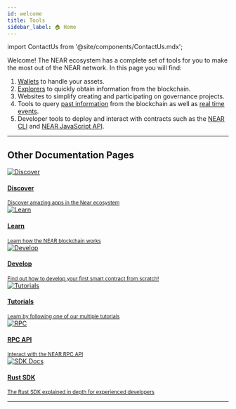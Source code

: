 ```yaml
---
id: welcome
title: Tools
sidebar_label: 🏠 Home
---
```


import ContactUs from '@site/components/ContactUs.mdx';

Welcome! The NEAR ecosystem has a complete set of tools for you to make the most out of the NEAR network.
In this page you will find:

1. [Wallets](https://www.mynearwallet.com/) to handle your assets.
2. [Explorers](explorer.md) to quickly obtain information from the blockchain.
3. Websites to simplify creating and participating on governance projects.
4. Tools to query [past information](indexer4explorer.md) from the blockchain as well as [real time events](events.md).
5. Developer tools to deploy and interact with contracts such as the [NEAR CLI](cli.md) and [NEAR JavaScript API](/tools/near-api-js/quick-reference).

<hr class="subsection" />

## Other Documentation Pages
<div class="row">
  <div class="col col--6">
    <a href="https://near.org/use-cases">
      <div class="card">
        <div class="card__image">
          <img src={require("@site/static/docs/assets/home/discover.png").default} alt="Discover" />
        </div>
        <div class="card__body">
          <h4>Discover</h4>
          <small>
            Discover amazing apps in the Near ecosystem
          </small>
        </div>
      </div>
    </a>
  </div>
  <div class="col col--6">
    <a href="/concepts/welcome">
      <div class="card">
        <div class="card__image">
          <img src={require("@site/static/docs/assets/home/learn.png").default} alt="Learn" />
        </div>
        <div class="card__body">
          <h4>Learn</h4>
          <small>
            Learn how the NEAR blockchain works
          </small>
        </div>
      </div>
    </a>
  </div>
  <div class="col col--6">
    <a href="/develop/welcome">
      <div class="card">
        <div class="card__image">
          <img src={require("@site/static/docs/assets/home/create.png").default} alt="Develop" />
        </div>
        <div class="card__body">
          <h4>Develop</h4>
          <small>
            Find out how to develop your first smart contract from scratch!
          </small>
        </div>
      </div>
    </a>
  </div>
  <div class="col col--6">
    <a href="/tutorials/welcome">
      <div class="card">
        <div class="card__image">
          <img src={require("@site/static/docs/assets/home/tutorials.png").default} alt="Tutorials" />
        </div>
        <div class="card__body">
          <h4>Tutorials</h4>
          <small>
            Learn by following one of our multiple tutorials
          </small>
        </div>
      </div>
    </a>
  </div>
  <div class="col col--6">
    <a href="/api/rpc/introduction">
      <div class="card">
        <div class="card__image">
          <img src={require("@site/static/docs/assets/home/rpc.png").default} alt="RPC" />
        </div>
        <div class="card__body">
          <h4>RPC API</h4>
          <small>
            Interact with the NEAR RPC API
          </small>
        </div>
      </div>
    </a>
  </div>
  <div class="col col--6">
      <a href="/sdk/rust/introduction">
        <div class="card">
          <div class="card__image">
            <img src={require("@site/static/docs/assets/home/sdk.png").default} alt="SDK Docs" />
          </div>
          <div class="card__body">
            <h4>Rust SDK</h4>
            <small>
              The Rust SDK explained in depth for experienced developers
            </small>
          </div>
        </div>
      </a>
    </div>
</div>

<hr class="subsection" />

<ContactUs />
